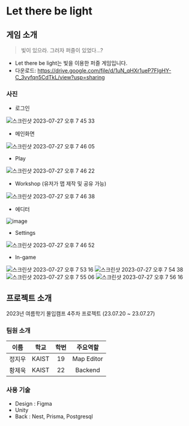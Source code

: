 # Let there be light

## 게임 소개

> 빛이 있으라. 그러자 퍼즐이 있었다...?

- Let there be light는 빛을 이용한 퍼즐 게임입니다.
- 다운로드: https://drive.google.com/file/d/1uN_qHXr1ueP7FIgHY-C_3vyfqn5CdTkL/view?usp=sharing

### 사진

- 로그인

![스크린샷 2023-07-27 오후 7 45 33](https://github.com/JeukHwang/madcamp-week4/assets/92910273/fa3041e3-1b51-45dd-9d38-aa4685aea7a2)

- 메인화면

![스크린샷 2023-07-27 오후 7 46 05](https://github.com/JeukHwang/madcamp-week4/assets/92910273/586f3dc0-3bb8-45bc-beb6-7ef8b2f2253e)

- Play

![스크린샷 2023-07-27 오후 7 46 22](https://github.com/JeukHwang/madcamp-week4/assets/92910273/166c4eff-c273-45a9-9453-225a4d23e2fa)

- Workshop (유저가 맵 제작 및 공유 가능)

![스크린샷 2023-07-27 오후 7 46 38](https://github.com/JeukHwang/madcamp-week4/assets/92910273/23a99dc5-fc32-4bbb-9580-4817b2eb63a4)

- 에디터

![image](https://github.com/JeukHwang/madcamp-week4/assets/111746601/792441d2-6178-4ef2-8f4c-0db5d5b130f8)

- Settings

![스크린샷 2023-07-27 오후 7 46 52](https://github.com/JeukHwang/madcamp-week4/assets/92910273/488759a8-b494-412d-8d7e-951c8a614cca)

- In-game

![스크린샷 2023-07-27 오후 7 53 16](https://github.com/JeukHwang/madcamp-week4/assets/92910273/450b9faa-7051-4257-98bd-3a9cdcf485b1)
![스크린샷 2023-07-27 오후 7 54 38](https://github.com/JeukHwang/madcamp-week4/assets/92910273/4b4621dc-eb5a-4bb2-9233-b67ddd8bdf89)
![스크린샷 2023-07-27 오후 7 55 06](https://github.com/JeukHwang/madcamp-week4/assets/92910273/c7afd862-b49c-4985-95be-ef05bd3cd91d)
![스크린샷 2023-07-27 오후 7 56 16](https://github.com/JeukHwang/madcamp-week4/assets/92910273/e0688a2e-9ad0-42f8-9028-f58cb0ea5d8f)

## 프로젝트 소개

2023년 여름학기 몰입캠프 4주차 프로젝트 (23.07.20 ~ 23.07.27)

### 팀원 소개

|  이름  | 학교  | 학번 |   주요역할    |
| :----: | :---: | :--: | :-----------: |
| 정지우 | KAIST  |  19  |  Map Editor  |
| 황제욱 | KAIST |  22  |  Backend  |

### 사용 기술

- Design : Figma
- Unity
- Back : Nest, Prisma, Postgresql
